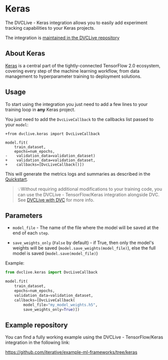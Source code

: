 # Keras

The DVCLive - Keras integration allows you to easily add experiment tracking
capabilities to your Keras projects.

The integration is
[maintained in the DVCLive repository](https://github.com/iterative/dvclive/blob/master/dvclive/keras.py)

## About Keras

[Keras](https://keras.io/) is a central part of the tightly-connected TensorFlow
2.0 ecosystem, covering every step of the machine learning workflow, from data
management to hyperparameter training to deployment solutions.

## Usage

To start using the integration you just need to add a few lines to your training
loop in **any** Keras project.

You just need to add the `DvcLiveCallback` to the callbacks list passed to your
`model`:

```git
+from dvclive.keras import DvcLiveCallback

model.fit(
    train_dataset,
    epochs=num_epochs,
-    validation_data=validation_dataset)
+    validation_data=validation_dataset,
+    callbacks=[DvcLiveCallback()])
```

This will generate the metrics logs and summaries as described in the
[Quickstart](/docs/dvclive/user-guide/quickstart#outputs).

> 💡Without requiring additional modifications to your training code, you can
> use the DVCLive - TensorFlow/Keras integration alongside DVC. See
> [DVCLive with DVC](/doc/dvclive/user-guide/dvclive-with-dvc) for more info.

## Parameters

- `model_file` - The name of the file where the model will be saved at the end
  of each `step`.

- `save_weights_only` (`False` by default) - if True, then only the model's
  weights will be saved (`model.save_weights(model_file)`), else the full model
  is saved (`model.save(model_file)`)

Example:

```python
from dvclive.keras import DvcLiveCallback

model.fit(
    train_dataset,
    epochs=num_epochs,
    validation_data=validation_dataset,
    callbacks=[DvcLiveCallback(
        model_file="my_model_weights.h5",
        save_weights_only=True)])
```

## Example repository

You can find a fully working example using the DVCLive - TensorFlow/Keras
integration in the following link:

https://github.com/iterative/example-ml-frameworks/tree/keras
